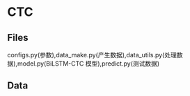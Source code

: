 # CTC  
## Files  
configs.py(参数),data_make.py(产生数据),data_utils.py(处理数据),model.py(BiLSTM-CTC 模型),predict.py(测试数据)  
## Data  


